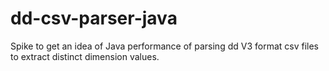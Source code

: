 # dd-csv-parser-java

Spike to get an idea of Java performance of parsing dd V3 format csv files to extract distinct dimension values.
